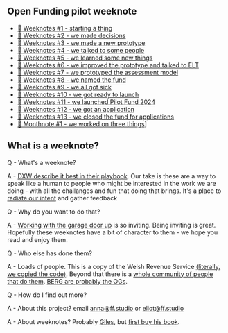 ## Open Funding pilot weeknote

* [📝 Weeknotes #1 - starting a thing](2023-10-05)
* [📝 Weeknotes #2 - we made decisions](2023-10-12)
* [📝 Weeknotes #3 - we made a new prototype](2023-10-19)
* [📝 Weeknotes #4 - we talked to some people](2023-10-26)
* [📝 Weeknotes #5 - we learned some new things](2023-11-03)
* [📝 Weeknotes #6 - we improved the prototype and talked to ELT](2023-11-10)
* [📝 Weeknotes #7 - we prototyped the assessment model](2023-11-17)
* [📝 Weeknotes #8 - we named the fund](2023-11-24)
* [📝 Weeknotes #9 - we all got sick](2023-12-01)
* [📝 Weeknotes #10 - we got ready to launch](2023-12-08)
* [📝 Weeknotes #11 - we launched Pilot Fund 2024](2023-12-15)
* [📝 Weeknotes #12 - we got an application](2024-01-12)
* [📝 Weeknotes #13 - we closed the fund for applications](2024-01-26)
* [📝 Monthnote #1 - we worked on three things](2024-03-08)]

## What is a weeknote?

Q - What's a weeknote?

A - [DXW describe it best in their playbook](https://playbook.dxw.com/delivery-management/weeknotes/). Our take is these are a way to speak like a human to people who might be interested in the work we are doing - with all the challanges and fun that doing that brings. It's a place to [radiate our intent](https://medium.com/@ElizAyer/dont-ask-forgiveness-radiate-intent-d36fd22393a3) and gather feedback

Q - Why do you want to do that?

A - [Working with the garage door up](https://notes.andymatuschak.org/About_these_notes?stackedNotes=z21cgR9K3UcQ5a7yPsj2RUim3oM2TzdBByZu) is so inviting. Being inviting is great. Hopefully these weeknotes have a bit of character to them - we hope you read and enjoy them.

Q - Who else has done them?

A - Loads of people. This is a copy of the Welsh Revenue Service [(literally, we copied the code)](https://welsh-revenue-authority.github.io/property-data-poc/en/). Beyond that there is a [whole community of people that do them](https://weeknot.es/). [BERG are probably the OGs](https://berglondon.com/blog/tag/weeknotes/).

Q - How do I find out more?

A - About this project? email anna@ff.studio or eliot@ff.studio

A - About weeknotes? Probably [Giles](https://gilest.org/wra-weeknotes.html), but [first buy his book](https://agilecommshandbook.com/).
